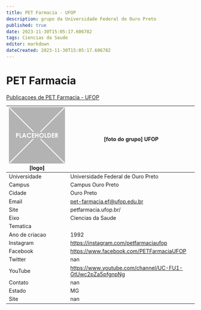 ```yaml
---
title: PET Farmacia - UFOP
description: grupo da Universidade Federal de Ouro Preto
published: true
date: 2023-11-30T15:05:17.606782
tags: Ciencias da Saude
editor: markdown
dateCreated: 2023-11-30T15:05:17.606782
---
```


# PET Farmacia

[Publicacoes de PET Farmacia - UFOP](/atividade/242PETFarmaciaUFOP/feed)

| ![placeholder.png](/placeholder.png) [logo] | [foto do grupo] UFOP         |
| ------------------------------------------- | ------------------------------------------------- |
| Universidade                                | Universidade Federal de Ouro Preto      |
| Campus                                      | Campus Ouro Preto            |
| Cidade                                      | Ouro Preto             |
| Email                                       | pet-farmacia.ef@ufop.edu.br             |
| Site                                        | petfarmacia.ufop.br/              |
| Eixo                                        | Ciencias da Saude              |
| Tematica                                    |           |
| Ano de criacao                              | 1992        |
| Instagram                                   | https://instagram.com/petfarmaciaufop         |
| Facebook                                    | https://www.facebook.com/PETFarmaciaUFOP          |
| Twitter                                     | nan           |
| YouTube                                     | https://www.youtube.com/channel/UC-FU1-GtUwc2pZa5pfgnpNg           |
| Contato                                     | nan         |
| Estado                                      |  MG            |
| Site                                        | nan |
